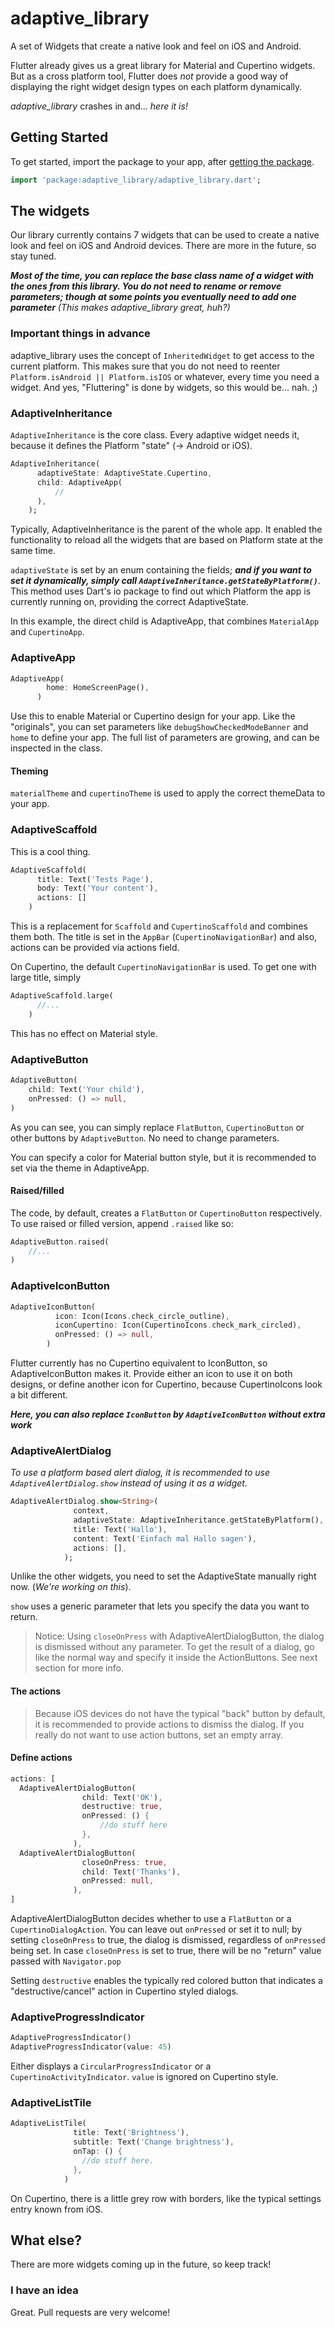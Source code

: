 # adaptive_library

A set of Widgets that create a native look and feel on iOS and Android.

Flutter already gives us a great library for Material and Cupertino widgets.
But as a cross platform tool, Flutter does *not* provide a good way of displaying the right widget design types on each platform dynamically.

*adaptive_library* crashes in and... *here it is!* 

## Getting Started

To get started, import the package to your app, after [getting the package](https://pub.dev/packages/adaptive_library).

```dart
import 'package:adaptive_library/adaptive_library.dart';
```

## The widgets

Our library currently contains 7 widgets that can be used to create a native look and feel on iOS and Android devices.
There are more in the future, so stay tuned.

***Most of the time, you can replace the base class name of a widget with the ones from this library. You do not need to rename or remove parameters; though at some points you eventually need to add one parameter***
*(This makes adaptive_library great, huh?)*

### Important things in advance

adaptive_library uses the concept of `InheritedWidget` to get access to the current platform. This makes sure that you do not need to reenter `Platform.isAndroid || Platform.isIOS` or whatever, every time you need a widget. And yes, "Fluttering" is done by widgets, so this would be... nah. ;)

### AdaptiveInheritance

`AdaptiveInheritance` is the core class. Every adaptive widget needs it, because it defines the Platform "state" (-> Android or iOS).

```dart
AdaptiveInheritance(
      adaptiveState: AdaptiveState.Cupertino,
      child: AdaptiveApp(
          //
      ),
    );
```

Typically, AdaptiveInheritance is the parent of the whole app. It enabled the functionality to reload all the widgets that are based on Platform state at the same time.

`adaptiveState` is set by an enum containing the fields; ***and if you want to set it dynamically, simply call `AdaptiveInheritance.getStateByPlatform()`***.
This method uses Dart's io package to find out which Platform the app is currently running on, providing the correct AdaptiveState.


In this example, the direct child is AdaptiveApp, that combines `MaterialApp` and `CupertinoApp`.

### AdaptiveApp

```dart
AdaptiveApp(
        home: HomeScreenPage(),
      )
```

Use this to enable Material or Cupertino design for your app.
Like the "originals", you can set parameters like `debugShowCheckedModeBanner` and `home` to define your app.
The full list of parameters are growing, and can be inspected in the class.

#### Theming

`materialTheme` and `cupertinoTheme` is used to apply the correct themeData to your app.


### AdaptiveScaffold

This is a cool thing.

```dart
AdaptiveScaffold(
      title: Text('Tests Page'),
      body: Text('Your content'),
      actions: []
    )
```

This is a replacement for `Scaffold` and `CupertinoScaffold` and combines them both.
The title is set in the `AppBar` (`CupertinoNavigationBar`) and also, actions can be provided via actions field.

On Cupertino, the default `CupertinoNavigationBar` is used. To get one with large title, simply

```dart
AdaptiveScaffold.large(
      //...
    )
```

This has no effect on Material style.

### AdaptiveButton

```dart
AdaptiveButton(
    child: Text('Your child'),
    onPressed: () => null,
)
```

As you can see, you can simply replace `FlatButton`, `CupertinoButton` or other buttons by `AdaptiveButton`. No need to change parameters.

You can specify a color for Material button style, but it is recommended to set via the theme in AdaptiveApp.

#### Raised/filled

The code, by default, creates a `FlatButton` or `CupertinoButton` respectively.
To use raised or filled version, append `.raised` like so:

```dart
AdaptiveButton.raised(
    //...
)
```

### AdaptiveIconButton

```dart
AdaptiveIconButton(
          icon: Icon(Icons.check_circle_outline),
          iconCupertino: Icon(CupertinoIcons.check_mark_circled),
          onPressed: () => null,
        )
```

Flutter currently has no Cupertino equivalent to IconButton, so AdaptiveIconButton makes it.
Provide either an icon to use it on both designs, or define another icon for Cupertino, because CupertinoIcons look a bit different.

***Here, you can also replace `IconButton` by `AdaptiveIconButton` without extra work***


### AdaptiveAlertDialog

*To use a platform based alert dialog, it is recommended to use `AdaptiveAlertDialog.show` instead of using it as a widget.*


```dart
AdaptiveAlertDialog.show<String>(
              context,
              adaptiveState: AdaptiveInheritance.getStateByPlatform(),
              title: Text('Hallo'),
              content: Text('Einfach mal Hallo sagen'),
              actions: [],
            );
```

Unlike the other widgets, you need to set the AdaptiveState manually right now. (*We're working on this*).

`show` uses a generic parameter that lets you specify the data you want to return.
> Notice: Using `closeOnPress` with AdaptiveAlertDialogButton, the dialog is dismissed without any parameter. To get the result of a dialog, go like the normal way and specify it inside the ActionButtons. See next section for more info. 

#### The actions

> Because iOS devices do not have the typical "back" button by default, it is recommended to provide actions to dismiss the dialog.
If you really do not want to use action buttons, set an empty array.


#### Define actions

```dart
actions: [
  AdaptiveAlertDialogButton(
                child: Text('OK'),
                destructive: true,
                onPressed: () {
                    //do stuff here
                },
              ),
  AdaptiveAlertDialogButton(
                closeOnPress: true,
                child: Text('Thanks'),
                onPressed: null,
              ),
]
```

AdaptiveAlertDialogButton decides whether to use a `FlatButton` or a `CupertinoDialogAction`.
You can leave out `onPressed` or set it to null; by setting `closeOnPress` to true, the dialog is dismissed, regardless of `onPressed` being set.
In case `closeOnPress` is set to true, there will be no "return" value passed with `Navigator.pop`

Setting `destructive` enables the typically red colored button that indicates a "destructive/cancel" action in Cupertino styled dialogs.

### AdaptiveProgressIndicator

```dart
AdaptiveProgressIndicator()
AdaptiveProgressIndicator(value: 45)            
```

Either displays a `CircularProgressIndicator` or a `CupertinoActivityIndicator`.
`value` is ignored on Cupertino style.


### AdaptiveListTile

```dart
AdaptiveListTile(
              title: Text('Brightness'),
              subtitle: Text('Change brightness'),
              onTap: () {
                //do stuff here.
              },
            )
```

On Cupertino, there is a little grey row with borders, like the typical settings entry known from iOS.

## What else?

There are more widgets coming up in the future, so keep track!

### I have an idea

Great. Pull requests are very welcome!
